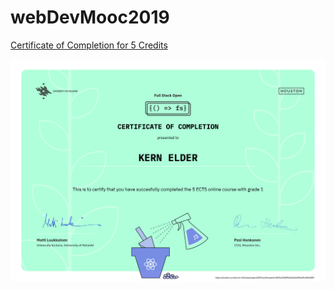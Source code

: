 # webDevMooc2019
[Certificate of Completion for 5 Credits](https://studies.cs.helsinki.fi/fullstackopen2019/certificate/en/84f2c30289622a161696649cf3fb4289)

![Certificate](certificate-fullstackopen.png)